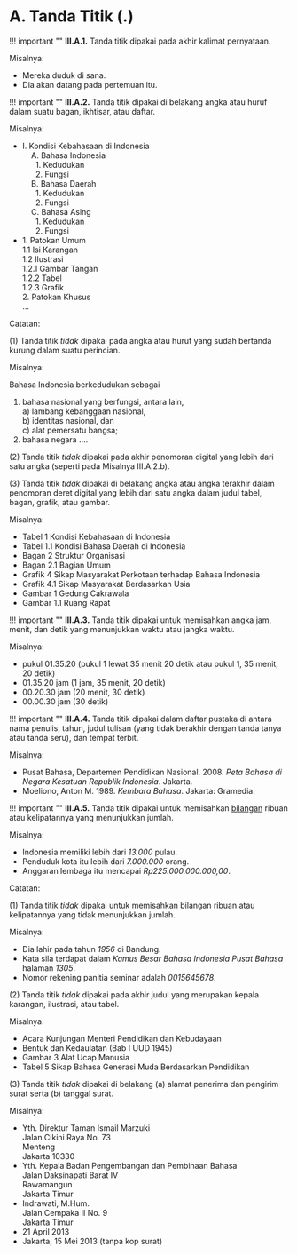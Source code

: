 # A. Tanda Titik (.)

!!! important ""
	**III.A.1.** Tanda titik dipakai pada akhir kalimat pernyataan.

Misalnya:

- Mereka duduk di sana.
- Dia akan datang pada pertemuan itu.

!!! important ""
	**III.A.2.** Tanda titik dipakai di belakang angka atau huruf dalam suatu bagan, ikhtisar, atau daftar.

Misalnya:

- I\. Kondisi Kebahasaan di Indonesia  
&nbsp;&nbsp;&nbsp;&nbsp;A\. Bahasa Indonesia  
&nbsp;&nbsp;&nbsp;&nbsp;&nbsp;&nbsp;1\. Kedudukan  
&nbsp;&nbsp;&nbsp;&nbsp;&nbsp;&nbsp;2\. Fungsi  
&nbsp;&nbsp;&nbsp;&nbsp;B\. Bahasa Daerah  
&nbsp;&nbsp;&nbsp;&nbsp;&nbsp;&nbsp;1\. Kedudukan  
&nbsp;&nbsp;&nbsp;&nbsp;&nbsp;&nbsp;2\. Fungsi  
&nbsp;&nbsp;&nbsp;&nbsp;C\. Bahasa Asing  
&nbsp;&nbsp;&nbsp;&nbsp;&nbsp;&nbsp;1\. Kedudukan  
&nbsp;&nbsp;&nbsp;&nbsp;&nbsp;&nbsp;2\. Fungsi  
- 1\. Patokan Umum  
1\.1 Isi Karangan  
1\.2 Ilustrasi  
1\.2.1 Gambar Tangan  
1\.2.2 Tabel  
1\.2.3 Grafik  
2\. Patokan Khusus  
...  

Catatan:

(1) Tanda titik *tidak* dipakai pada angka atau huruf yang sudah bertanda kurung dalam suatu perincian.

Misalnya:

Bahasa Indonesia berkedudukan sebagai  
1) bahasa nasional yang berfungsi, antara lain,  
a) lambang kebanggaan nasional,  
b) identitas nasional, dan  
c) alat pemersatu bangsa;  
2) bahasa negara ....  

(2) Tanda titik *tidak* dipakai pada akhir penomoran digital yang lebih dari satu angka (seperti pada Misalnya III.A.2.b).

(3) Tanda titik *tidak* dipakai di belakang angka atau angka terakhir dalam penomoran deret digital yang lebih dari satu angka dalam judul tabel, bagan, grafik, atau gambar.

Misalnya:

- Tabel 1 Kondisi Kebahasaan di Indonesia
- Tabel 1.1 Kondisi Bahasa Daerah di Indonesia
- Bagan 2 Struktur Organisasi
- Bagan 2.1 Bagian Umum
- Grafik 4 Sikap Masyarakat Perkotaan terhadap Bahasa Indonesia
- Grafik 4.1 Sikap Masyarakat Berdasarkan Usia
- Gambar 1 Gedung Cakrawala
- Gambar 1.1 Ruang Rapat

!!! important ""
	**III.A.3.** Tanda titik dipakai untuk memisahkan angka jam, menit, dan detik yang menunjukkan waktu atau jangka waktu.

Misalnya:

- pukul 01.35.20 (pukul 1 lewat 35 menit 20 detik atau pukul 1, 35 menit, 20 detik)
- 01.35.20 jam (1 jam, 35 menit, 20 detik)
- 00.20.30 jam (20 menit, 30 detik)
- 00.00.30 jam (30 detik)

!!! important ""
	**III.A.4.** Tanda titik dipakai dalam daftar pustaka di antara nama penulis, tahun, judul tulisan (yang tidak berakhir dengan tanda tanya atau tanda seru), dan tempat terbit.

Misalnya:

- Pusat Bahasa, Departemen Pendidikan Nasional. 2008. *Peta Bahasa di Negara Kesatuan Republik Indonesia*. Jakarta.
- Moeliono, Anton M. 1989. *Kembara Bahasa*. Jakarta: Gramedia.

!!! important ""
	**III.A.5.** Tanda titik dipakai untuk memisahkan [bilangan](../kata/angka-dan-bilangan) ribuan atau kelipatannya yang menunjukkan jumlah.

Misalnya:

- Indonesia memiliki lebih dari *13.000* pulau.
- Penduduk kota itu lebih dari *7.000.000* orang.
- Anggaran lembaga itu mencapai *Rp225.000.000.000,00*.

Catatan:

(1) Tanda titik *tidak* dipakai untuk memisahkan bilangan ribuan atau kelipatannya yang tidak menunjukkan jumlah.

Misalnya:

- Dia lahir pada tahun *1956* di Bandung.
- Kata sila terdapat dalam *Kamus Besar Bahasa Indonesia Pusat Bahasa* halaman *1305*.
- Nomor rekening panitia seminar adalah *0015645678*.

(2) Tanda titik *tidak* dipakai pada akhir judul yang merupakan kepala karangan, ilustrasi, atau tabel.

Misalnya:

- Acara Kunjungan Menteri Pendidikan dan Kebudayaan
- Bentuk dan Kedaulatan (Bab I UUD 1945)
- Gambar 3 Alat Ucap Manusia
- Tabel 5 Sikap Bahasa Generasi Muda Berdasarkan Pendidikan

(3) Tanda titik *tidak* dipakai di belakang (a) alamat penerima dan pengirim surat serta (b) tanggal surat.

Misalnya:

- Yth. Direktur Taman Ismail Marzuki  
Jalan Cikini Raya No. 73  
Menteng  
Jakarta 10330
- Yth. Kepala Badan Pengembangan dan Pembinaan Bahasa  
Jalan Daksinapati Barat IV  
Rawamangun  
Jakarta Timur
- Indrawati, M.Hum.  
Jalan Cempaka II No. 9  
Jakarta Timur
- 21 April 2013
- Jakarta, 15 Mei 2013 (tanpa kop surat)
